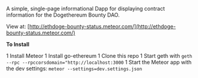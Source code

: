 A simple, single-page informational Dapp for displaying contract information for the Dogethereum Bounty DAO.

View at: [http://ethdoge-bounty-status.meteor.com/](http://ethdoge-bounty-status.meteor.com/)

**To Install**

1 Install Meteor
1 Install go-ethereum
1 Clone this repo
1 Start geth with `geth --rpc --rpccorsdomain="http://localhost:3000`
1 Start the Meteor app with the dev settings: `meteor --settings=dev.settings.json`